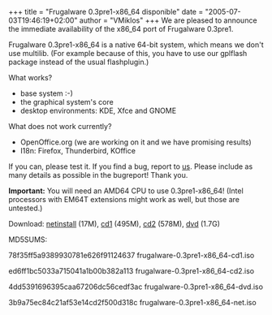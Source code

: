 +++
title = "Frugalware 0.3pre1-x86_64 disponible"
date = "2005-07-03T19:46:19+02:00"
author = "VMiklos"
+++
We are pleased to announce the immediate availability of the x86\_64 port of Frugalware 0.3pre1.  

 Frugalware 0.3pre1-x86\_64 is a native 64-bit system, which means we don't use multilib. (For example because of this, you have to use our gplflash package instead of the usual flashplugin.)  

 What works?  

* base system :-)
* the graphical system's core
* desktop environments: KDE, Xfce and GNOME

  

 What does not work currently?  

* OpenOffice.org (we are working on it and we have promising results)
* I18n: Firefox, Thunderbird, KOffice

  

 If you can, please test it. If you find a bug, report to [us](mailto:frugalware-users@frugalware.org). Please include as many details as possible in the bugreport! Thank you.  

**Important:** You will need an AMD64 CPU to use 0.3pre1-x86\_64! (Intel processors with EM64T extensions might work as well, but those are untested.)  

 Download: [netinstall](download.php?url=frugalware-current-iso/frugalware-0.3pre1-x86_64-net.iso) (17M), [cd1](download.php?url=frugalware-current-iso/frugalware-0.3pre1-x86_64-cd1.iso) (495M), [cd2](download.php?url=frugalware-current-iso/frugalware-0.3pre1-x86_64-cd2.iso) (578M), [dvd](download.php?url=frugalware-current-iso/frugalware-0.3pre1-x86_64-dvd.iso) (1.7G)  

 MD5SUMS:  

78f35ff5a9389930781e626f91124637 frugalware-0.3pre1-x86\_64-cd1.iso  

 ed6ff1bc5033a715041a1b00b382a113 frugalware-0.3pre1-x86\_64-cd2.iso  

 4dd5391696395caa67206dc56cedf3ac frugalware-0.3pre1-x86\_64-dvd.iso  

 3b9a75ec84c21af53e14cd2f500d318c frugalware-0.3pre1-x86\_64-net.iso  

  
